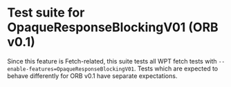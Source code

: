 # Test suite for OpaqueResponseBlockingV01 (ORB v0.1)

Since this feature is Fetch-related, this suite tests all WPT fetch tests
with `--enable-features=OpaqueResponseBlockingV01`. Tests which are expected
to behave differently for ORB v0.1 have separate expectations.
